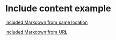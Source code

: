 # Include content example

[included Markdown from same location](itworks.md ':include')

[included Markdown from URL]([itworks.md](https://raw.githubusercontent.com/paulhibbitts/Markdown-File-Tests/main/itworks.md) ':include')

